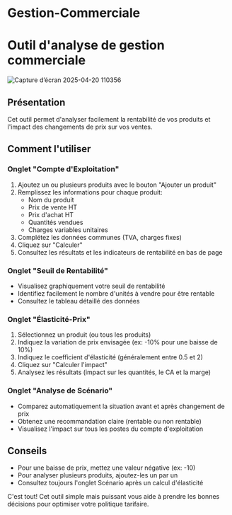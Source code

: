 # Gestion-Commerciale
# Outil d'analyse de gestion commerciale

![Capture d’écran 2025-04-20 110356](https://github.com/user-attachments/assets/e4b62942-402a-4b4a-9294-671304bd1452)

## Présentation
Cet outil permet d'analyser facilement la rentabilité de vos produits et l'impact des changements de prix sur vos ventes.

## Comment l'utiliser

### Onglet "Compte d'Exploitation"
1. Ajoutez un ou plusieurs produits avec le bouton "Ajouter un produit"
2. Remplissez les informations pour chaque produit:
   - Nom du produit
   - Prix de vente HT
   - Prix d'achat HT
   - Quantités vendues
   - Charges variables unitaires
3. Complétez les données communes (TVA, charges fixes)
4. Cliquez sur "Calculer"
5. Consultez les résultats et les indicateurs de rentabilité en bas de page

### Onglet "Seuil de Rentabilité"
- Visualisez graphiquement votre seuil de rentabilité
- Identifiez facilement le nombre d'unités à vendre pour être rentable
- Consultez le tableau détaillé des données

### Onglet "Élasticité-Prix"
1. Sélectionnez un produit (ou tous les produits)
2. Indiquez la variation de prix envisagée (ex: -10% pour une baisse de 10%)
3. Indiquez le coefficient d'élasticité (généralement entre 0.5 et 2)
4. Cliquez sur "Calculer l'impact"
5. Analysez les résultats (impact sur les quantités, le CA et la marge)

### Onglet "Analyse de Scénario"
- Comparez automatiquement la situation avant et après changement de prix
- Obtenez une recommandation claire (rentable ou non rentable)
- Visualisez l'impact sur tous les postes du compte d'exploitation

## Conseils
- Pour une baisse de prix, mettez une valeur négative (ex: -10)
- Pour analyser plusieurs produits, ajoutez-les un par un
- Consultez toujours l'onglet Scénario après un calcul d'élasticité

C'est tout! Cet outil simple mais puissant vous aide à prendre les bonnes décisions pour optimiser votre politique tarifaire.
